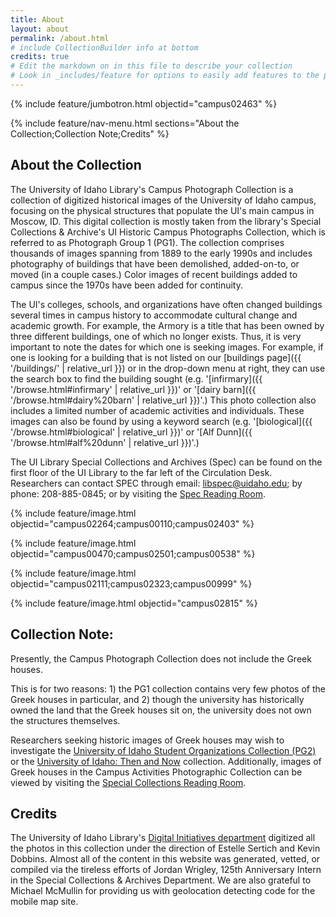 ```yaml
---
title: About
layout: about
permalink: /about.html
# include CollectionBuilder info at bottom
credits: true
# Edit the markdown on in this file to describe your collection
# Look in _includes/feature for options to easily add features to the page
---
```


{% include feature/jumbotron.html objectid="campus02463" %} 

{% include feature/nav-menu.html sections="About the Collection;Collection Note;Credits" %}

## About the Collection

The University of Idaho Library's Campus Photograph Collection is a collection of digitized historical images of the University of Idaho campus, focusing on the physical structures that populate the UI's main campus in Moscow, ID. This digital collection is mostly taken from the library's Special Collections & Archive's UI Historic Campus Photographs Collection, which is referred to as Photograph Group 1 (PG1). The collection comprises thousands of images spanning from 1889 to the early 1990s and includes photography of buildings that have been demolished, added-on-to, or moved (in a couple cases.) Color images of recent buildings added to campus since the 1970s have been added for continuity.

The UI's colleges, schools, and organizations have often changed buildings several times in campus history to accommodate cultural change and academic growth. For example, the Armory is a title that has been owned by three different buildings, one of which no longer exists. Thus, it is very important to note the dates for which one is seeking images. For example, if one is looking for a building that is not listed on our [buildings page]({{ '/buildings/' | relative_url }}) or in the drop-down menu at right, they can use the search box to find the building sought (e.g. '[infirmary]({{ '/browse.html#infirmary' | relative_url }})' or '[dairy barn]({{ '/browse.html#dairy%20barn' | relative_url }})'.) This photo collection also includes a limited number of academic activities and individuals. These images can also be found by using a keyword search (e.g. '[biological]({{ '/browse.html#biological' | relative_url }})' or '[Alf Dunn]({{ '/browse.html#alf%20dunn' | relative_url }})'.)

The UI Library Special Collections and Archives (Spec) can be found on the first floor of the UI Library to the far left of the Circulation Desk. Researchers can contact SPEC through email: [libspec@uidaho.edu](mailto:libspec@uidaho.edu); by phone: 208-885-0845; or by visiting the [Spec Reading Room](https://www.lib.uidaho.edu/special-collections/plan.html#hours). 

{% include feature/image.html objectid="campus02264;campus00110;campus02403" %}

{% include feature/image.html objectid="campus00470;campus02501;campus00538" %}

{% include feature/image.html objectid="campus02111;campus02323;campus00999" %}

{% include feature/image.html objectid="campus02815" %}

## Collection Note:

Presently, the Campus Photograph Collection does not include the Greek houses.

This is for two reasons: 1) the PG1 collection contains very few photos of the Greek houses in particular, and 2) though the university has historically owned the land that the Greek houses sit on, the university does not own the structures themselves.

Researchers seeking historic images of Greek houses may wish to investigate the [University of Idaho Student Organizations Collection (PG2)](https://www.lib.uidaho.edu/digital/pg2/) or the [University of Idaho: Then and Now](https://www.lib.uidaho.edu/digital/campushistory/) collection.
Additionally, images of Greek houses in the Campus Activities Photographic Collection can be viewed by visiting the [Special Collections Reading Room](https://www.lib.uidaho.edu/special-collections/plan.html#hours). 

## Credits

The University of Idaho Library's [Digital Initiatives department](https://www.lib.uidaho.edu/digital/) digitized all the photos in this collection under the direction of Estelle Sertich and Kevin Dobbins. Almost all of the content in this website was generated, vetted, or compiled via the tireless efforts of Jordan Wrigley, 125th Anniversary Intern in the Special Collections & Archives Department. We are also grateful to Michael McMullin for providing us with geolocation detecting code for the mobile map site.